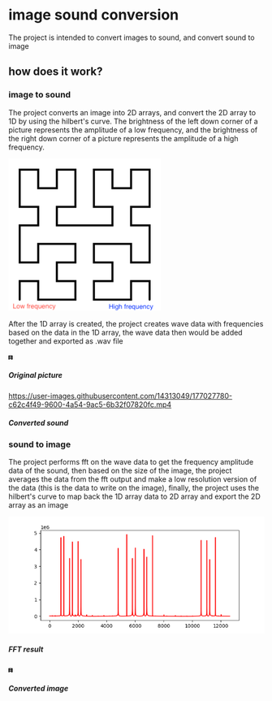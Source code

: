 # image sound conversion

The project is intended to convert images to sound, and convert sound to image

## how does it work?

### image to sound
The project converts an image into 2D arrays, and convert the 2D array to 1D by using the hilbert's curve. The brightness of the left down corner of a picture represents the amplitude of a low frequency, and the brightness of the right down corner of a picture represents the amplitude of a high frequency.

![image](https://github.com/acezxn/image_to_wave_conversion/blob/main/images/hilbert_curve.png)

After the 1D array is created, the project creates wave data with frequencies based on the data in the 1D array, the wave data then would be added together and exported as .wav file

![image](https://github.com/acezxn/image_to_wave_conversion/blob/main/pictures/B.jpg)
##### Original picture


https://user-images.githubusercontent.com/14313049/177027780-c62c4f49-9600-4a54-9ac5-6b32f07820fc.mp4


##### Converted sound

### sound to image
The project performs fft on the wave data to get the frequency amplitude data of the sound, then based on the size of the image, the project averages the data from the fft output and make a low resolution version of the data (this is the data to write on the image), finally, the project uses the hilbert's curve to map back the 1D array data to 2D array and export the 2D array as an image

![image](https://github.com/acezxn/image_to_wave_conversion/blob/main/images/fft.png)
##### FFT result
![image](https://github.com/acezxn/image_to_wave_conversion/blob/main/images/convertedB.png)
##### Converted image
